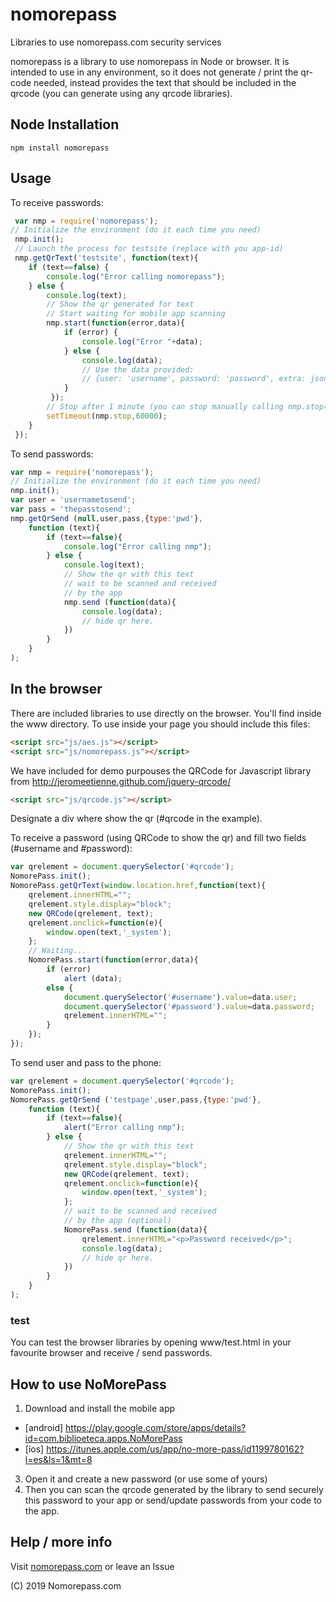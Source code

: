 # nomorepass
Libraries to use nomorepass.com security services

nomorepass is a library to use nomorepass in Node or browser. It is intended to use in any environment, so it does not generate / print the qr-code needed, instead provides the text that should be included in the qrcode (you can generate using any qrcode libraries).

## Node Installation

```
npm install nomorepass
```

## Usage

To receive passwords:

```js
 var nmp = require('nomorepass');
// Initialize the environment (do it each time you need)
 nmp.init();
 // Launch the process for testsite (replace with you app-id)
 nmp.getQrText('testsite', function(text){
    if (text==false) {
        console.log("Error calling nomorepass");
    } else {
        console.log(text);
        // Show the qr generated for text
        // Start waiting for mobile app scanning 
        nmp.start(function(error,data){
            if (error) {
                console.log("Error "+data);
            } else {
                console.log(data);
                // Use the data provided:
                // {user: 'username', password: 'password', extra: json-encoded-extra-info}
            }
         });
        // Stop after 1 minute (you can stop manually calling nmp.stop())
        setTimeout(nmp.stop,60000);
    }
 });
```

To send passwords:

```js
var nmp = require('nomorepass');
// Initialize the environment (do it each time you need)
nmp.init();
var user = 'usernametosend';
var pass = 'thepasstosend';
nmp.getQrSend (null,user,pass,{type:'pwd'}, 
    function (text){
        if (text==false){
            console.log("Error calling nmp");
        } else {
            console.log(text);
            // Show the qr with this text
            // wait to be scanned and received
            // by the app
            nmp.send (function(data){
                console.log(data);
                // hide qr here.
            })
        }
    }
);
```
## In the browser

There are included libraries to use directly on the browser. You'll find inside the www directory. To use inside your page you should include this files:

```html
<script src="js/aes.js"></script>
<script src="js/nomorepass.js"></script>
```

We have included for demo purpouses the QRCode for Javascript library from http://jeromeetienne.github.com/jquery-qrcode/

```html
<script src="js/qrcode.js"></script>
```

Designate a div where show the qr (#qrcode in the example).

To receive a password (using QRCode to show the qr) and fill two fields (#username and #password):

```js
var qrelement = document.querySelector('#qrcode');
NomorePass.init();
NomorePass.getQrText(window.location.href,function(text){
    qrelement.innerHTML="";
    qrelement.style.display="block";
    new QRCode(qrelement, text);
    qrelement.onclick=function(e){
        window.open(text,'_system');
    };
    // Waiting...
    NomorePass.start(function(error,data){
        if (error)
            alert (data);
        else {
            document.querySelector('#username').value=data.user;
            document.querySelector('#password').value=data.password;
            qrelement.innerHTML="";
        }
    });
});
```

To send user and pass to the phone:

```js
var qrelement = document.querySelector('#qrcode');
NomorePass.init();
NomorePass.getQrSend ('testpage',user,pass,{type:'pwd'}, 
    function (text){
        if (text==false){
            alert("Error calling nmp");
        } else {
            // Show the qr with this text
            qrelement.innerHTML="";
            qrelement.style.display="block";
            new QRCode(qrelement, text);
            qrelement.onclick=function(e){
                window.open(text,'_system');
            };
            // wait to be scanned and received
            // by the app (optional)
            NomorePass.send (function(data){
                qrelement.innerHTML="<p>Password received</p>";
                console.log(data);
                // hide qr here.
            })
        }
    }
);
```

### test

You can test the browser libraries by opening www/test.html in your favourite browser and receive / send passwords.


## How to use NoMorePass

1. Download and install the mobile app

* [android] https://play.google.com/store/apps/details?id=com.biblioeteca.apps.NoMorePass
* [ios] https://itunes.apple.com/us/app/no-more-pass/id1199780162?l=es&ls=1&mt=8

3. Open it and create a new password (or use some of yours)
4. Then you can scan the qrcode generated by the library to send securely this password to your app or send/update passwords from your code to the app.

## Help / more info

Visit [nomorepass.com](https://nomorepass.com) or leave an Issue

(C) 2019 Nomorepass.com
